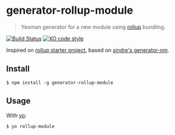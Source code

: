 # generator-rollup-module

> Yeoman generator for a new module using [rollup](http://rollupjs.org) bundling.
 
[![Build Status](https://travis-ci.org/jpsc/generator-rollup-module.svg?branch=master)](https://travis-ci.org/jpsc/generator-rollup-module) [![XO code style](https://img.shields.io/badge/code_style-XO-5ed9c7.svg)](https://github.com/sindresorhus/xo)

Inspired on [rollup starter project](https://github.com/rollup/rollup-starter-project), based on [sindre's generator-nm](https://github.com/sindresorhus/generator-nm).


## Install

```
$ npm install -g generator-rollup-module
```


## Usage

With [yo](https://github.com/yeoman/yo):

```
$ yo rollup-module
```
